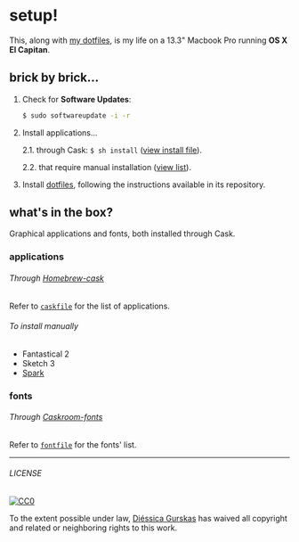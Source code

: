 # setup!
This, along with [my dotfiles](https://github.com/diessica/dotfiles), is my life on a 13.3" Macbook Pro running **OS X El Capitan**. 


## brick by brick...
1. Check for **Software Updates**: <br>
   ```bash
   $ sudo softwareupdate -i -r
   ```

2. Install applications...

   2.1. through Cask: `$ sh install` ([view install file](install)).
  
   2.2. that require manual installation ([view list](https://github.com/diessica/setup#to-install-manually)).

3. Install [dotfiles](https://github.com/diessica/dotfiles), following the instructions available in its repository.

## what's in the box?
Graphical applications and fonts, both installed through Cask. 

### applications

###### Through [Homebrew-cask](http://caskroom.io)

Refer to [`caskfile`](caskfile) for the list of applications.

###### To install manually

* Fantastical 2
* Sketch 3
* [Spark](https://sparkmailapp.com)

### fonts
###### Through [Caskroom-fonts](https://github.com/caskroom/homebrew-fonts)

Refer to [`fontfile`](fontfile) for the fonts' list.

---

###### LICENSE

[![CC0](http://mirrors.creativecommons.org/presskit/buttons/88x31/svg/cc-zero.svg)](http://creativecommons.org/publicdomain/zero/1.0/)

To the extent possible under law, [Diéssica Gurskas](http://diessi.ca) has waived all copyright and related or neighboring rights to this work.
